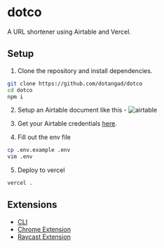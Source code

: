 # dotco

A URL shortener using Airtable and Vercel.

## Setup

1. Clone the repository and install dependencies.
```sh
git clone https://github.com/dotangad/dotco
cd dotco
npm i
```

2. Setup an Airtable document like this -
![airtable](https://i.imgur.com/g1cSOPW.png)

3. Get your Airtable credentials [here](https://airtable.com/api).

4. Fill out the env file
```sh
cp .env.example .env
vim .env
```

5. Deploy to vercel
```sh
vercel .
```

## Extensions
- [CLI]
- [Chrome Extension]
- [Raycast Extension]

[CLI]: https://github.com/kavinvalli/airtable-url-cli
[Chrome Extension]: https://github.com/kavinvalli/dotco-chrome-extension
[Raycast Extension]: https://github.com/kavinvalli/dotco-raycast
